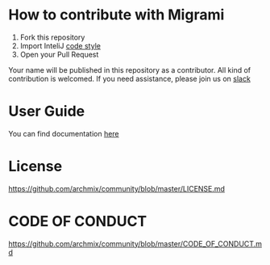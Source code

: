 # How to contribute with Migrami

1. Fork this repository
2. Import InteliJ [code style](https://raw.githubusercontent.com/archmix/community/master/intellij_code_style.xml)
3. Open your Pull Request

Your name will be published in this repository as a contributor. All kind of contribution is welcomed. If you need assistance, please join us on [slack](https://archmix.org/slack)

# User Guide
You can find documentation [here](https://docs.archmix.org) 

# License
https://github.com/archmix/community/blob/master/LICENSE.md

# CODE OF CONDUCT
https://github.com/archmix/community/blob/master/CODE_OF_CONDUCT.md
